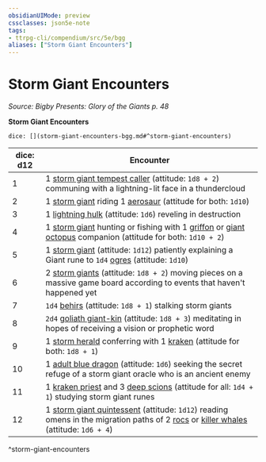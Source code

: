 ```yaml
---
obsidianUIMode: preview
cssclasses: json5e-note
tags:
- ttrpg-cli/compendium/src/5e/bgg
aliases: ["Storm Giant Encounters"]
---
```

# Storm Giant Encounters
*Source: Bigby Presents: Glory of the Giants p. 48* 

**Storm Giant Encounters**

`dice: [](storm-giant-encounters-bgg.md#^storm-giant-encounters)`

| dice: d12 | Encounter |
|-----------|-----------|
| 1 | 1 [storm giant tempest caller](storm-giant-tempest-caller-bgg.md) (attitude: `1d8 + 2`) communing with a lightning-lit face in a thundercloud |
| 2 | 1 [storm giant](storm-giant.md) riding 1 [aerosaur](aerosaur-bgg.md) (attitude for both: `1d10`) |
| 3 | 1 [lightning hulk](lightning-hulk-bgg.md) (attitude: `1d6`) reveling in destruction |
| 4 | 1 [storm giant](storm-giant.md) hunting or fishing with 1 [griffon](griffon.md) or [giant octopus](giant-octopus.md) companion (attitude for both: `1d10 + 2`) |
| 5 | 1 [storm giant](storm-giant.md) (attitude: `1d12`) patiently explaining a Giant rune to `1d4` [ogres](ogre-xmm.md) (attitude: `1d10`) |
| 6 | 2 [storm giants](storm-giant.md) (attitude: `1d8 + 2`) moving pieces on a massive game board according to events that haven't happened yet |
| 7 | `1d4` [behirs](behir.md) (attitude: `1d8 + 1`) stalking storm giants |
| 8 | `2d4` [goliath giant-kin](goliath-giant-kin-bgg.md) (attitude: `1d8 + 3`) meditating in hopes of receiving a vision or prophetic word |
| 9 | 1 [storm herald](storm-herald-bgg.md) conferring with 1 [kraken](kraken.md) (attitude for both: `1d8 + 1`) |
| 10 | 1 [adult blue dragon](adult-blue-dragon.md) (attitude: `1d6`) seeking the secret refuge of a storm giant oracle who is an ancient enemy |
| 11 | 1 [kraken priest](kraken-priest-mpmm.md) and 3 [deep scions](deep-scion-mpmm.md) (attitude for all: `1d4 + 1`) studying storm giant runes |
| 12 | 1 [storm giant quintessent](storm-giant-quintessent-mpmm.md) (attitude: `1d12`) reading omens in the migration paths of 2 [rocs](roc.md) or [killer whales](killer-whale.md) (attitude: `1d6 + 4`) |
^storm-giant-encounters